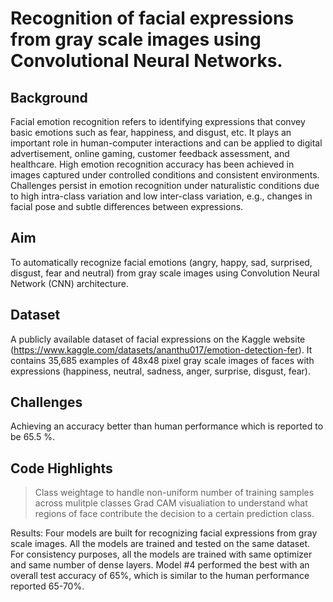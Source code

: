# Recognition of facial expressions from gray scale images using Convolutional Neural Networks. 

## Background
Facial emotion recognition refers to identifying expressions that convey basic emotions such as fear, happiness, and disgust, etc. It plays an important role in human-computer interactions and can be applied to digital advertisement, online gaming, customer feedback assessment, and healthcare. High emotion recognition accuracy has been achieved in images captured under controlled conditions and consistent environments. Challenges persist in emotion recognition under naturalistic conditions due to high intra-class variation and low inter-class variation, e.g., changes in facial pose and subtle differences between expressions.

## Aim
To automatically recognize facial emotions (angry, happy, sad, surprised, disgust, fear and neutral) from gray scale images using Convolution Neural Network (CNN) architecture. 

## Dataset
A publicly available dataset of facial expressions on the Kaggle website (https://www.kaggle.com/datasets/ananthu017/emotion-detection-fer). It contains 35,685 examples of 48x48 pixel gray scale images of faces with expressions (happiness, neutral, sadness, anger, surprise, disgust, fear).

## Challenges
Achieving an accuracy better than human performance which is reported to be 65.5 %.

## Code Highlights
> Class weightage to handle non-uniform number of training samples across mulitple classes
> Grad CAM visualiation to understand what regions of face contribute the decision to a certain prediction class.

Results: Four models are built for recognizing facial expressions from gray scale images. All the models are trained and tested on the same dataset. For consistency purposes, all the models are trained with same optimizer and same number of dense layers. Model #4 performed the best with an overall test accuracy of 65%, which is similar to the human performance reported 65-70%.
